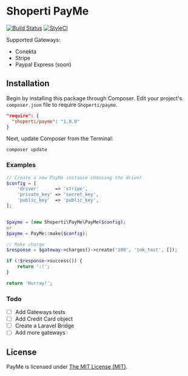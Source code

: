 # Shoperti PayMe

[![Build Status](https://travis-ci.org/Shoperti/Payme.svg)](https://travis-ci.org/Shoperti/Payme)
[![StyleCI](https://styleci.io/repos/24345061/shield)](https://styleci.io/repos/24345061)

Supported Gateways:
* Conekta
* Stripe
* Paypal Express (soon)

## Installation

Begin by installing this package through Composer. Edit your project's `composer.json` file to require `Shoperti/payme`.

```json
"require": {
  "shoperti/payme": "1.0.0"
}
```

Next, update Composer from the Terminal:

    composer update

### Examples

```php
// Create a new PayMe instance choosing the driver
$config = [
	'driver'      => 'stripe',
	'private_key' => 'secret_key',
	'public_key'  => 'public_key',
];


$payme = (new Shoperti\PayMe\PayMe($config);
or
$payme = PayMe::make($config);

// Make charge
$response = $gateway->charges()->create('100', 'tok_test', []);

if (!$response->success()) {
	return ':(';
}

return 'Hurray!';
```

### Todo

- [ ] Add Gateways tests
- [ ] Add Credit Card object
- [ ] Create a Laravel Bridge
- [ ] Add more gateways

## License

PayMe is licensed under [The MIT License (MIT)](LICENSE).
